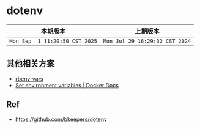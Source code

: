 # dotenv

|本期版本|上期版本 
|:---:|:---:
`Mon Sep  1 11:20:50 CST 2025` | `Mon Jul 29 16:29:32 CST 2024`

## 其他相关方案

* [rbenv-vars](https://github.com/rbenv/rbenv-vars)
* [Set environment variables | Docker Docs](https://docs.docker.com/compose/how-tos/environment-variables/set-environment-variables/)



## Ref

* <https://github.com/bkeepers/dotenv>